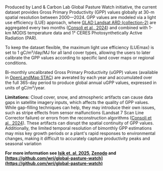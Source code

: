 Produced by Land &#38; Carbon Lab Global Pasture Watch initiative, the current dataset provides 
Gross Primary Productivity (GPP) values globally at 30-m spatial resolution between 2000—2024. 
GPP values are modeled via a light use efficiency (LUE) approach, 
where [GLAD Landsat ARD (collection-2)](https://glad.umd.edu/ard/home) are aggregated every two months 
([Consoli et al., 2024](https://peerj.com/articles/18585/)) and combined with 1-km MODIS 
temperature data and 1° CERES Photosynthetically Active Radiation (PAR). 

To keep the dataset flexible, the maximum light use efficiency (LUEmax) is set to 1 gC/m²/day/MJ 
for all land cover types, allowing the users to later calibrate the 
GPP values according to specific land cover maps or regional conditions.

Bi-monthly uncalibrated Gross Primary Productivity (uGPP) values (available in [OpenLandMap STAC](https://stac.openlandmap.org/gpw_ugpp.daily-30m/collection.json))
are averated by each year and accumulated over the full 365-day period to produce
global annual uGPP values, expressed in units of gC/m²/year.

**Limitations:** Cloud cover, snow, and atmospheric artifacts can cause data gaps in satellite imagery inputs, 
which affects the quality of GPP values. While gap-filling techniques can help, they may introduce their 
own issues, such as stripe effects from sensor malfunctions (Landsat 7 Scan Line Corrector failure) or 
errors from the reconstruction algorithms ([Consoli et al., 2024](https://peerj.com/articles/18585/)). 
These artifacts can disrupt the spatial continuity of GPP values. Additionally, the limited 
temporal resolution of bimonthly GPP estimations may miss key growth periods or a plant's 
rapid responses to environmental changes, making it difficult to accurately capture productivity 
peaks and seasonal variation

**For more information see [Isik et. al, 2025](https://doi.org/10.7717/peerj.19774),
[Zenodo](https://doi.org/10.5281/zenodo.15675358) and 
[https://github.com/wri/global-pasture-watch](https://github.com/wri/global-pasture-watch)**